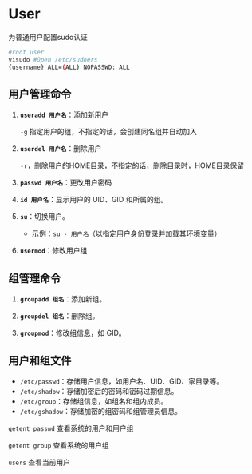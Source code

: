 # User

为普通用户配置sudo认证
```bash
#root user
visudo #Open /etc/sudoers
{username} ALL=(ALL) NOPASSWD: ALL
```

## 用户管理命令

1. **`useradd 用户名`**：添加新用户

   `-g` 指定用户的组，不指定的话，会创建同名组并自动加入

2. **`userdel 用户名`**：删除用户

    `-r`，删除用户的HOME目录，不指定的话，删除目录时，HOME目录保留
   
3. **`passwd 用户名`**：更改用户密码

4. **`id 用户名`**：显示用户的 UID、GID 和所属的组。

5. **`su`**：切换用户。
    - 示例：`su - 用户名`（以指定用户身份登录并加载其环境变量）

5. **`usermod`**：修改用户组

## 组管理命令

1. **`groupadd 组名`**：添加新组。

2. **`groupdel 组名`**：删除组。

3. **`groupmod`**：修改组信息，如 GID。

## 用户和组文件

- `/etc/passwd`：存储用户信息，如用户名、UID、GID、家目录等。
- `/etc/shadow`：存储加密后的密码和密码过期信息。
- `/etc/group`：存储组信息，如组名和组内成员。
- `/etc/gshadow`：存储加密的组密码和组管理员信息。

`getent passwd`
查看系统的用户和用户组

`getent group`
查看系统的用户组

`users`
查看当前用户